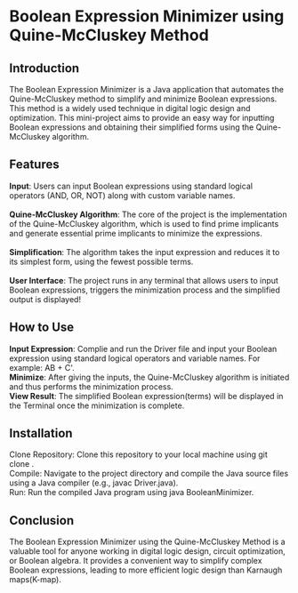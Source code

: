 # Boolean Expression Minimizer using Quine-McCluskey Method
## Introduction
The Boolean Expression Minimizer is a Java application that automates the Quine-McCluskey method to simplify and minimize Boolean expressions. This method is a widely used technique in digital logic design and optimization. This mini-project aims to provide an easy way for inputting Boolean expressions and obtaining their simplified forms using the Quine-McCluskey algorithm.

## Features
**Input**: Users can input Boolean expressions using standard logical operators (AND, OR, NOT) along with custom variable names. <br/> <br/>
**Quine-McCluskey Algorithm**: The core of the project is the implementation of the Quine-McCluskey algorithm, which is used to find prime implicants and generate essential prime implicants to minimize the expressions.<br/> <br/>
**Simplification**: The algorithm takes the input expression and reduces it to its simplest form, using the fewest possible terms.<br/> <br/>
**User Interface**: The project runs in any terminal that allows users to input Boolean expressions, triggers the minimization process and the simplified output is displayed!<br/>

## How to Use
**Input Expression**: Complie and run the Driver file and input your Boolean expression using standard logical operators and variable names. For example: AB + C'.<br/>
**Minimize**: After giving the inputs, the Quine-McCluskey algorithm is initiated and thus performs the minimization process.<br/>
**View Result**: The simplified Boolean expression(terms) will be displayed in the Terminal once the minimization is complete.<br/>

## Installation
Clone Repository: Clone this repository to your local machine using git clone <repository-url>.<br/>
Compile: Navigate to the project directory and compile the Java source files using a Java compiler (e.g., javac Driver.java).<br/>
Run: Run the compiled Java program using java BooleanMinimizer.<br/>

## Conclusion
The Boolean Expression Minimizer using the Quine-McCluskey Method is a valuable tool for anyone working in digital logic design, circuit optimization, or Boolean algebra. It provides a convenient way to simplify complex Boolean expressions, leading to more efficient logic design than Karnaugh maps(K-map).
